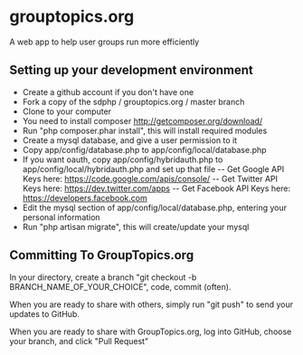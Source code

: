 grouptopics.org
===============

A web app to help user groups run more efficiently

Setting up your development environment
---------------------------------------

- Create a github account if you don't have one
- Fork a copy of the sdphp / grouptopics.org / master branch
- Clone to your computer
- You need to install composer http://getcomposer.org/download/
- Run "php composer.phar install", this will install required modules
- Create a mysql database, and give a user permission to it
- Copy app/config/database.php to app/config/local/database.php
- If you want oauth, copy app/config/hybridauth.php to app/config/local/hybridauth.php and set up that file
-- Get Google API Keys here: https://code.google.com/apis/console/
-- Get Twitter API Keys here: https://dev.twitter.com/apps
-- Get Facebook API Keys here: https://developers.facebook.com
- Edit the mysql section of app/config/local/database.php, entering your personal information
- Run "php artisan migrate", this will create/update your mysql 

Committing To GroupTopics.org
-----------------------------

In your directory, create a branch "git checkout -b BRANCH_NAME_OF_YOUR_CHOICE", code, commit (often).

When you are ready to share with others, simply run "git push" to send your updates to GitHub.

When you are ready to share with GroupTopics.org, log into GitHub, choose your branch, and click "Pull Request"
